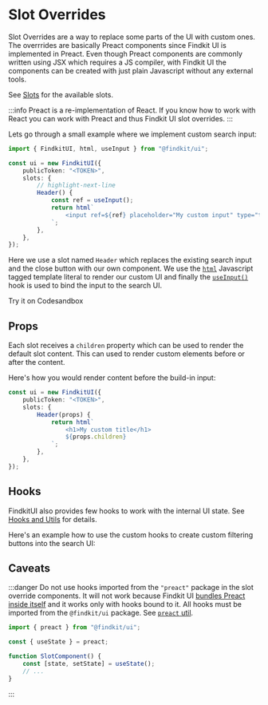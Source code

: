 # Slot Overrides

Slot Overrides are a way to replace some parts of the UI with custom ones. The
overrrides are basically Preact components since Findkit UI is implemented in
Preact. Even though Preact components are commonly written using JSX which
requires a JS compiler, with Findkit UI the components can be created
with just plain Javascript without any external tools.

See [Slots](/ui/slot-overrides/slots) for the available slots.

:::info
Preact is a re-implementation of React. If you know how to work with React you
can work with Preact and thus Findkit UI slot overrides.
:::

Lets go through a small example where we implement custom search input:

```ts
import { FindkitUI, html, useInput } from "@findkit/ui";

const ui = new FindkitUI({
	publicToken: "<TOKEN>",
	slots: {
		// highlight-next-line
		Header() {
			const ref = useInput();
			return html`
				<input ref=${ref} placeholder="My custom input" type="text" />
			`;
		},
	},
});
```

Here we use a slot named `Header` which replaces the existing search input and
the close button with our own component. We use the
[`html`](/ui/slot-overrides/hooks#html) Javascript tagged template literal to
render our custom UI and finally the
[`useInput()`](/ui/slot-overrides/hooks#useinput) hook is used to bind the input
to the search UI.

Try it on Codesandbox

<Codesandbox example="static/custom-input" />

## Props

Each slot receives a `children` property which can be used to render the default
slot content. This can used to render custom elements before or after the content.

Here's how you would render content before the build-in input:

```ts
const ui = new FindkitUI({
	publicToken: "<TOKEN>",
	slots: {
		Header(props) {
			return html`
				<h1>My custom title</h1>
				${props.children}
			`;
		},
	},
});
```

## Hooks

FindkitUI also provides few hooks to work with the internal UI state. See [Hooks
and Utils](/ui/slot-overrides/hooks) for details.

Here's an example how to use the custom hooks to create custom filtering buttons
into the search UI:

<Codesandbox example="static/use-params" />

## Caveats

:::danger
Do not use hooks imported from the `"preact"` package in the slot override
components. It will not work because Findkit UI [bundles Preact inside
itself](/ui/tech) and it works only with hooks bound to it. All hooks must be
imported from the `@findkit/ui` package. See [`preact`
util](/ui/slot-overrides/hooks#html).

```ts
import { preact } from "@findkit/ui";

const { useState } = preact;

function SlotComponent() {
	const [state, setState] = useState();
	// ...
}
```
:::
